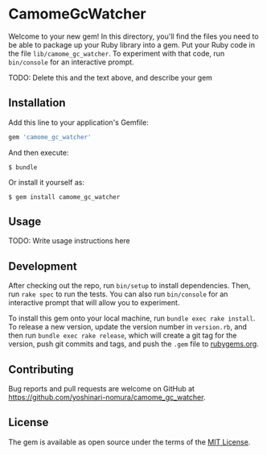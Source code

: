 # CamomeGcWatcher

Welcome to your new gem! In this directory, you'll find the files you need to be able to package up your Ruby library into a gem. Put your Ruby code in the file `lib/camome_gc_watcher`. To experiment with that code, run `bin/console` for an interactive prompt.

TODO: Delete this and the text above, and describe your gem

## Installation

Add this line to your application's Gemfile:

```ruby
gem 'camome_gc_watcher'
```

And then execute:

    $ bundle

Or install it yourself as:

    $ gem install camome_gc_watcher

## Usage

TODO: Write usage instructions here

## Development

After checking out the repo, run `bin/setup` to install dependencies. Then, run `rake spec` to run the tests. You can also run `bin/console` for an interactive prompt that will allow you to experiment.

To install this gem onto your local machine, run `bundle exec rake install`. To release a new version, update the version number in `version.rb`, and then run `bundle exec rake release`, which will create a git tag for the version, push git commits and tags, and push the `.gem` file to [rubygems.org](https://rubygems.org).

## Contributing

Bug reports and pull requests are welcome on GitHub at https://github.com/yoshinari-nomura/camome_gc_watcher.

## License

The gem is available as open source under the terms of the [MIT License](https://opensource.org/licenses/MIT).
